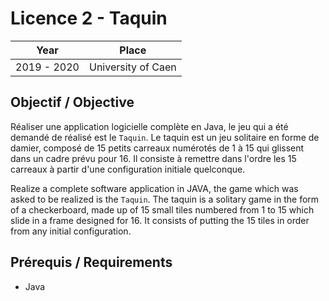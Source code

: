 # Licence 2 - Taquin

| Year        | Place              |
| ----------- | ------------------ |
| 2019 - 2020 | University of Caen |

## Objectif / Objective

Réaliser une application logicielle complète en Java, le jeu qui a été demandé de réalisé est le `Taquin`. Le taquin est un jeu solitaire en forme de damier, composé de 15 petits carreaux numérotés de 1 à 15 qui glissent dans un cadre prévu pour 16. Il consiste à remettre dans l'ordre les 15 carreaux à partir d'une configuration initiale quelconque.

Realize a complete software application in JAVA, the game which was asked to be realized is the `Taquin`. The taquin is a solitary game in the form of a checkerboard, made up of 15 small tiles numbered from 1 to 15 which slide in a frame designed for 16. It consists of putting the 15 tiles in order from any initial configuration.

## Prérequis / Requirements

- Java
